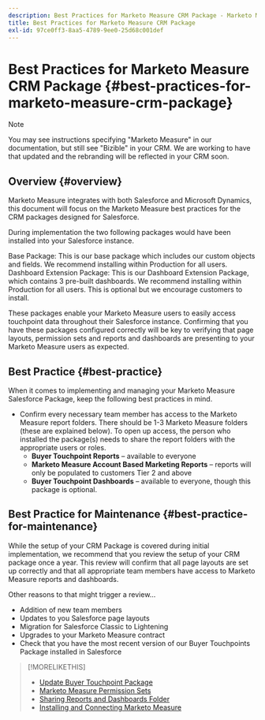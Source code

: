 ```yaml
---
description: Best Practices for Marketo Measure CRM Package - Marketo Measure - Product Documentation
title: Best Practices for Marketo Measure CRM Package
exl-id: 97ce0ff3-8aa5-4789-9ee0-25d68c001def
---
```

# Best Practices for Marketo Measure CRM Package {#best-practices-for-marketo-measure-crm-package}

>[!NOTE]
>
>You may see instructions specifying "Marketo Measure" in our documentation, but still see "Bizible" in your CRM. We are working to have that updated and the rebranding will be reflected in your CRM soon.

## Overview {#overview}

Marketo Measure integrates with both Salesforce and Microsoft Dynamics, this document will focus on the Marketo Measure best practices for the CRM packages designed for Salesforce.

During implementation the two following packages would have been installed into your Salesforce instance.

Base Package: This is our base package which includes our custom objects and fields. We recommend installing within Production for all users.
Dashboard Extension Package: This is our Dashboard Extension Package, which contains 3 pre-built dashboards. We recommend installing within Production for all users. This is optional but we encourage customers to install.

These packages enable your Marketo Measure users to easily access touchpoint data throughout their Salesforce instance. Confirming that you have these packages configured correctly will be key to verifying that page layouts, permission sets and reports and dashboards are presenting to your Marketo Measure users as expected.

## Best Practice {#best-practice}

When it comes to implementing and managing your Marketo Measure Salesforce Package, keep the following best practices in mind.

* Confirm every necessary team member has access to the Marketo Measure report folders. There should be 1-3 Marketo Measure folders (these are explained below). To open up access, the person who installed the package(s) needs to share the report folders with the appropriate users or roles.
   * **Buyer Touchpoint Reports** – available to everyone
   * **Marketo Measure Account Based Marketing Reports** – reports will only be populated to customers Tier 2 and above
   * **Buyer Touchpoint Dashboards** – available to everyone, though this package is optional.

## Best Practice for Maintenance {#best-practice-for-maintenance}

While the setup of your CRM Package is covered during initial implementation, we recommend that you review the setup of your CRM package once a year. This review will confirm that all page layouts are set up correctly and that all appropriate team members have access to Marketo Measure reports and dashboards.

Other reasons to that might trigger a review...

* Addition of new team members
* Updates to you Salesforce page layouts
* Migration for Salesforce Classic to Lightening
* Upgrades to your Marketo Measure contract
* Check that you have the most recent version of our Buyer Touchpoints Package installed in Salesforce

>[!MORELIKETHIS]
>
>* [Update Buyer Touchpoint Package](/help/configuration-and-setup/marketo-measure-and-salesforce/marketo-measure-installation-guide.md)
>* [Marketo Measure Permission Sets](/help/configuration-and-setup/marketo-measure-and-salesforce/marketo-measure-permission-sets.md)
>* [Sharing Reports and Dashboards Folder](https://help.salesforce.com/articleView?id=analytics_share_folder.htm&type=0)
>* [Installing and Connecting Marketo Measure](/help/configuration-and-setup/marketo-measure-and-salesforce/install-and-connect.md)
